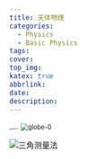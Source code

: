 ```yaml
---
title: 天体物理
categories:
  - Physics
  - Basic Physics
tags:
cover: 
top_img: 
katex: true
abbrlink: 
date: 
description: 
---
```




<img src="https://warehouse-1310574346.cos.ap-shanghai.myqcloud.com/images/physics/earth-0.svg" alt="earth-0" style="zoom:25%;" />



<img src="https://warehouse-1310574346.cos.ap-shanghai.myqcloud.com/images/physics/globe-0.svg" alt="globe-0" style="zoom:80%;" />



![三角测量法](https://warehouse-1310574346.cos.ap-shanghai.myqcloud.com/images/physics/parallax-angle.svg)
